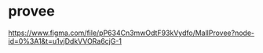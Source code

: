 # provee
https://www.figma.com/file/pP634Cn3mwOdtF93kVydfo/MallProvee?node-id=0%3A1&t=u1vjDdkVVORa6cjG-1
